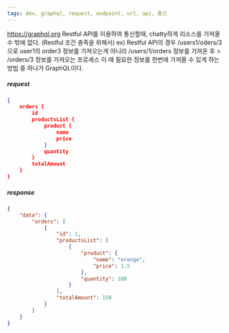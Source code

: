 ```yaml
---
tags: dev, graphql, request, endpoint, url, api, 통신
---
```

https://graphql.org
Restful API를 이용하여 통신할때, chatty하게 리소스를 가져올 수 밖에 없다. (Restful 조건 충족을 위해서)
ex) Restful API의 경우 /users1/oders/3 으로 user1의 order3 정보를 가져오는게 아니라 /users/1/orders 정보를 가져온 후 > /orders/3 정보를 가져오는 프로세스
이 때 필요한 정보를 한번에 가져올 수 있게 하는 방법 중 하나가 GraphQL이다.
##### request
```json
{
    orders {
        id
        productsList {
            product {
                name
                price
            }
            quantity
        }
        totalAmount
    }
}
```
##### response
```json
{
    "data": {
        "orders": [
            {
                "id": 1,
                "productsList": [
                    {
                        "product": {
                            "name": "orange",
                            "price": 1.5
                        },
                        "quantity": 100
                    }
                ],
                "totalAmount": 150
            }
        ]
    }
}
```
